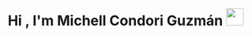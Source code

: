 <h1 align="center"><b>Hi , I'm Michell Condori Guzmán </b><img src="https://media.giphy.com/media/hvRJCLFzcasrR4ia7z/giphy.gif" width="35"></h1>

<!--
**MICHELLCGs/MICHELLCGs** is a ✨ _special_ ✨ repository because its `README.md` (this file) appears on your GitHub profile.

Here are some ideas to get you started:

- 🔭 I’m currently working on ...
- 🌱 I’m currently learning ...
- 👯 I’m looking to collaborate on ...
- 🤔 I’m looking for help with ...
- 💬 Ask me about ...
- 📫 How to reach me: ...
- 😄 Pronouns: ...
- ⚡ Fun fact: ...
-->
